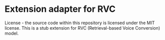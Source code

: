# Extension adapter for RVC

License - the source code within this repository is licensed under the MIT license.
This is a stub extension for RVC (Retrieval-based Voice Conversion) model.
